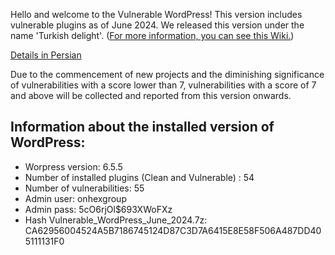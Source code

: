 Hello and welcome to the Vulnerable WordPress!
This version includes vulnerable plugins as of June 2024.
We released this version under the name 'Turkish delight'. ([For more information, you can see this Wiki.](https://en.wikipedia.org/wiki/Turkish_delight)) 

[Details in Persian](https://onhexgroup.ir/vulnerable-wordpress-june-2024/)

Due to the commencement of new projects and the diminishing significance of vulnerabilities with a score lower than 7, vulnerabilities with a score of 7 and above will be collected and reported from this version onwards.

## Information about the installed version of WordPress:

- Worpress version: 6.5.5
- Number of installed plugins (Clean and Vulnerable) : 54
- Number of vulnerabilities: 55
- Admin user: onhexgroup
- Admin pass: 5cO6rjOl$693XWoFXz
- Hash Vulnerable_WordPress_June_2024.7z: CA62956004524A5B7186745124D87C3D7A6415E8E58F506A487DD405111131F0


